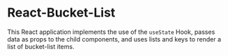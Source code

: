 # React-Bucket-List
This React application implements the use of the `useState` Hook, passes data as props to the child components, and uses lists and keys to render a list of bucket-list items.
